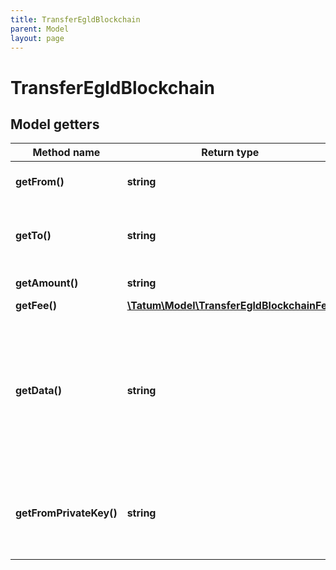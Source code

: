```yaml
---
title: TransferEgldBlockchain
parent: Model
layout: page
---
```


# TransferEgldBlockchain

## Model getters

Method name | Return type | Description | Notes
------------ | ------------- | ------------- | -------------
**getFrom()** | **string** | Account address of the sender | ex.: `erd17k95m339aqzxzyvjjjfa3lka0yyeqgcsda50tw5z9g73ycfe2caq9e6jq7`
**getTo()** | **string** | Account address of the receiver or smart contract | ex.: `erd17k95m339aqzxzyvjjjfa3lka0yyeqgcsda50tw5z9g73ycfe2caq9e6jq6`
**getAmount()** | **string** | Value to be sent. | ex.: `0`
**getFee()** | [**\Tatum\Model\TransferEgldBlockchainFee**](../TransferEgldBlockchainFee) |  | ex.: `null` [optional]
**getData()** | **string** | Additional data that can be passed to a blockchain transaction as a data property; must be in the hexadecimal format | ex.: `4d79206e6f746520746f2074686520726563697069656e74` [optional]
**getFromPrivateKey()** | **string** | Private key of sender address. Private key, or signature Id must be present. | ex.: `0cd8e6217b4a218807b858ffb508483cdcdadbb7a21196727f764a510a692760`

